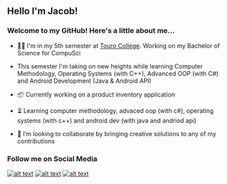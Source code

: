 ## Hello I'm Jacob!

### Welcome to my GitHub! Here's a little about me...

- 👨‍🎓  I'm in my 5th semester at [Touro College](https://www.touro.edu/). Working on my Bachelor of Science for CompuSci

-  This semester I'm taking on new heights while learning Computer Methodology, Operating Systems (with C++), Advanced OOP (with C#) and Android Development (Java & Android API)

- 📦 Currently working on a product inventory application

- ⏳ Learning computer methodology, advaced oop (with c#), operating systems (with c++) and android dev (with java and andriod api)

- 🚀 I’m looking to collaborate by bringing creative solutions to any of my contributions


### Follow me on Social Media

<!-- Credit to carlsednaoui/gitsocial: Grab your social icons from https://github.com/carlsednaoui/gitsocial -->
<!-- display the social media buttons in your README -->
[![alt text][1.1]][1]
[![alt text][2.1]][2]
[![alt text][3.1]][3]

<!-- icons with padding -->
[1.1]: http://i.imgur.com/tXSoThF.png (twitter icon with padding)
[2.1]: http://i.imgur.com/P3YfQoD.png (facebook icon with padding)
[3.1]: http://i.imgur.com/0o48UoR.png (github icon with padding)

<!-- links to your social media accounts -->
[1]: https://twitter.com/lookitsjacques
[2]: http://www.facebook.com/JacobDadoun
[3]: http://www.github.com/jacobdadoun
